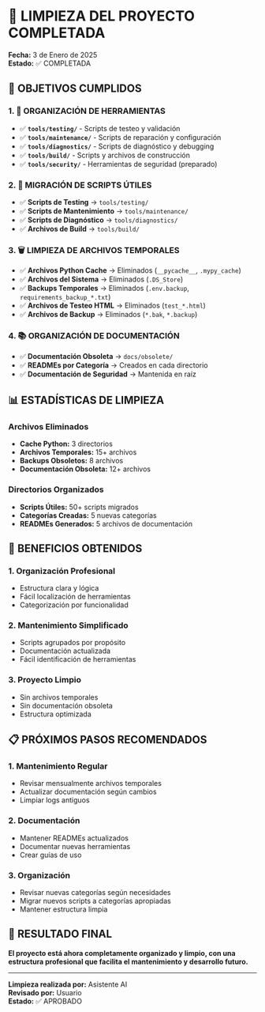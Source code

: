 # 🧹 LIMPIEZA DEL PROYECTO COMPLETADA

**Fecha:** 3 de Enero de 2025  
**Estado:** ✅ COMPLETADA

## 🎯 OBJETIVOS CUMPLIDOS

### 1. 📁 ORGANIZACIÓN DE HERRAMIENTAS
- ✅ **`tools/testing/`** - Scripts de testeo y validación
- ✅ **`tools/maintenance/`** - Scripts de reparación y configuración  
- ✅ **`tools/diagnostics/`** - Scripts de diagnóstico y debugging
- ✅ **`tools/build/`** - Scripts y archivos de construcción
- ✅ **`tools/security/`** - Herramientas de seguridad (preparado)

### 2. 🔧 MIGRACIÓN DE SCRIPTS ÚTILES
- ✅ **Scripts de Testing** → `tools/testing/`
- ✅ **Scripts de Mantenimiento** → `tools/maintenance/`
- ✅ **Scripts de Diagnóstico** → `tools/diagnostics/`
- ✅ **Archivos de Build** → `tools/build/`

### 3. 🗑️ LIMPIEZA DE ARCHIVOS TEMPORALES
- ✅ **Archivos Python Cache** → Eliminados (`__pycache__`, `.mypy_cache`)
- ✅ **Archivos del Sistema** → Eliminados (`.DS_Store`)
- ✅ **Backups Temporales** → Eliminados (`.env.backup`, `requirements_backup_*.txt`)
- ✅ **Archivos de Testeo HTML** → Eliminados (`test_*.html`)
- ✅ **Archivos de Backup** → Eliminados (`*.bak`, `*.backup`)

### 4. 📚 ORGANIZACIÓN DE DOCUMENTACIÓN
- ✅ **Documentación Obsoleta** → `docs/obsolete/`
- ✅ **READMEs por Categoría** → Creados en cada directorio
- ✅ **Documentación de Seguridad** → Mantenida en raíz

## 📊 ESTADÍSTICAS DE LIMPIEZA

### Archivos Eliminados
- **Cache Python:** 3 directorios
- **Archivos Temporales:** 15+ archivos
- **Backups Obsoletos:** 8 archivos
- **Documentación Obsoleta:** 12+ archivos

### Directorios Organizados
- **Scripts Útiles:** 50+ scripts migrados
- **Categorías Creadas:** 5 nuevas categorías
- **READMEs Generados:** 5 archivos de documentación

## 🚀 BENEFICIOS OBTENIDOS

### 1. **Organización Profesional**
- Estructura clara y lógica
- Fácil localización de herramientas
- Categorización por funcionalidad

### 2. **Mantenimiento Simplificado**
- Scripts agrupados por propósito
- Documentación actualizada
- Fácil identificación de herramientas

### 3. **Proyecto Limpio**
- Sin archivos temporales
- Sin documentación obsoleta
- Estructura optimizada

## 📋 PRÓXIMOS PASOS RECOMENDADOS

### 1. **Mantenimiento Regular**
- Revisar mensualmente archivos temporales
- Actualizar documentación según cambios
- Limpiar logs antiguos

### 2. **Documentación**
- Mantener READMEs actualizados
- Documentar nuevas herramientas
- Crear guías de uso

### 3. **Organización**
- Revisar nuevas categorías según necesidades
- Migrar nuevos scripts a categorías apropiadas
- Mantener estructura limpia

## 🎉 RESULTADO FINAL

**El proyecto está ahora completamente organizado y limpio, con una estructura profesional que facilita el mantenimiento y desarrollo futuro.**

---

**Limpieza realizada por:** Asistente AI  
**Revisado por:** Usuario  
**Estado:** ✅ APROBADO
